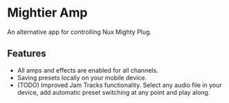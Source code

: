 # Mightier Amp

An alternative app for controlling Nux Mighty Plug.

## Features

- All amps and effects are enabled for all channels.
- Saving presets locally on your mobile device.
- (TODO) Improved Jam Tracks functionality. Select any audio file in your device, add automatic preset switching at any point and play along.
